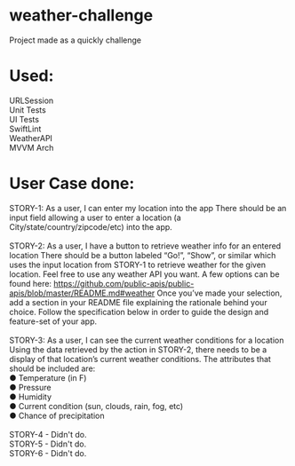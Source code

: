 # weather-challenge
Project made as a quickly challenge

# Used:
URLSession<br/>
Unit Tests<br/>
UI Tests<br/>
SwiftLint<br/>
WeatherAPI<br/>
MVVM Arch

# User Case done:

STORY-1: As a user, I can enter my location into the app
There should be an input field allowing a user to enter a location (a City/state/country/zipcode/etc) into the app.<br/><br/>
STORY-2: As a user, I have a button to retrieve weather info for an entered location
There should be a button labeled “Go!”, “Show”, or similar which uses the input location from STORY-1 to retrieve weather for the given location.
Feel free to use any weather API you want. A few options can be found here:
https://github.com/public-apis/public-apis/blob/master/README.md#weather
Once you’ve made your selection, add a section in your README file explaining the rationale behind your choice. Follow the specification below in order to guide the design and feature-set of your app.<br/><br/>
STORY-3: As a user, I can see the current weather conditions for a location
Using the data retrieved by the action in STORY-2, there needs to be a display of that location’s current weather conditions. The attributes that should be included are:<br/>
● Temperature (in F)<br/>
● Pressure<br/>
● Humidity<br/>
● Current condition (sun, clouds, rain, fog, etc)<br/>
● Chance of precipitation<br/>
<br/>
STORY-4 - Didn't do.<br/>
STORY-5 - Didn't do.<br/>
STORY-6 - Didn't do.<br/>
